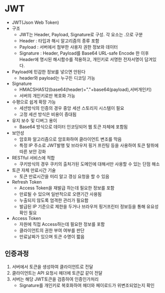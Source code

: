 # JWT

- JWT(Json Web Token)
- 구조
    - JWT는 Header, Payload, Signature로 구성. 각 요소는 .으로 구분
    - Header : 타입과 해시 알고리즘의 종류 포함
    - Payload : 서버에서 첨부한 사용자 권한 정보와 데이터
    - Signature : Header, Payload를 Base64 URL-safe Encode 한 이후 Header에 명시된 해시함수를 적용하고, 개인키로 서명한 전자서명이 담겨있다.
- Payload에 민감한 정보를 넣으면 안된다
    - header와 payload는 누구든 디코딩 가능
- Signature
    - HMACSHA512(base64(header)+"."+base64(payload),서버개인키)
    - 서버의 개인키로만 복호화 가능
- 수평으로 쉽게 확장 가능
    - 세션방식의 인증의 경우 중앙 세션 스토리지 시스템이 필요
    - 고정 세션 방식은 비용이 증대됨
- 유지 보수 및 디버그 용이
    - Base64 방식으로 데이터 인코딩되어 웹 토큰 자체에 포함됨
- 보안성
    - 암호화 알고리즘으로 암호화하여 클라이언트 변조를 막음
    - 특정 IP 주소로 JWT발행 및 브라우저 핑거 프린팅 등을 사용하여 토큰 탈취에 따른 보안 강화
- RESTful 서비스에 적합
    - 쿠키방식의 경우 쿠키의 출처가된 도메인에 대해서만 사용할 수 있는 단점 해소
- 토큰 자체 만료시간 기술
    - 토큰 만료시간을 미리 알고 갱싱 요청을 할 수 있음
- Refresh Token
    - Access Token을 재발급 하는데 필요한 정보를 포함
    - 만료될 수 있으며 일반적으로 오랜기간 사용됨
    - 누출되지 않도록 엄격한 관리가 필요함
    - 발급된 IP 기준으로 제한을 두거나 브라우저 핑거프린터 정보등을 통해 유요성 확인 필요
- Access Token
    - 자원에 직접 Access하는데 필요한 정보를 포함
    - 클라이언트의 권한 부여 여부를 판단
    - 만료날짜가 있으며 토큰 수명이 짧음

## 인증과정
1. 서버에서 토큰을 생성하여 클라이언트로 전달
2. 클라이언트는 API 요청시 헤더에 토큰값 같이 전달
3. 서버는 해당 JWT토큰을 검증하여 인증인가처리
    - Signature를 개인키로 복호화하여 헤더와 페이로드가 위변조되었는지 확인